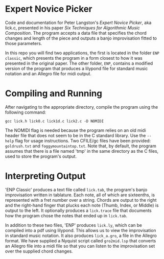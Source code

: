# Expert Novice Picker

Code and documentation for Peter Langston's *Expert Novice Picker*, aka lick.c, presented in his paper *Six Techniques for Algorithmic Music Composition*. The program accepts a data file that specifies the chord changes and length of the piece and outputs a banjo improvisation fitted to those parameters. 

In this repo you will find two applications, the first is located in the folder `ENP classic`, which presents the program in a form closest to how it was presented in the original paper. The other folder, `ENP`, contains a modified version of the program that produces a lilypond file for standard music notation and an Allegro file for midi output. 

# Compiling and Running

After navigating to the appropriate directory, compile the program using the following command:

	gcc lick.h lick0.c lick1d.c lick2.c -D NOMIDI

The NOMIDI flag is needed because the program relies on an old midi header file that does not seem to be in the C standard library. Use the `--help` flag for usage instructions. Two CFILE/gc files have been provided: `goldrush.txt` and `foggymountaintop.txt`. Note that, by default, the program assumes that there is a file named 'tmp' in the same directory as the C files, used to store the program's output.

# Interpreting Output

'ENP Classic' produces a text file called `lick.tab`, the program's banjo improvisation written in tablature. Each note, all of which are sixteenths, is represented with a fret number over a string. Chords are output to the right and the right-hand finger that plucks each note (Thumb, Index, or Middle) is output to the left. It optionally produces a `lick.trace` file that documents how the program chose the notes that ended up in `lick.tab`. 

In addition to these two files, 'ENP' produces `lick.ly`, which can be compiled into a pdf using lilypond. This allows us to view the improvisation in standard music notation. It also produces `lick_a.gro`, a file in the Allegro format. We have supplied a Nyquist script called `gro2mid.lsp` that converts an Allegro file into a midi file so that you can listen to the improvisation set over the supplied chord changes.

